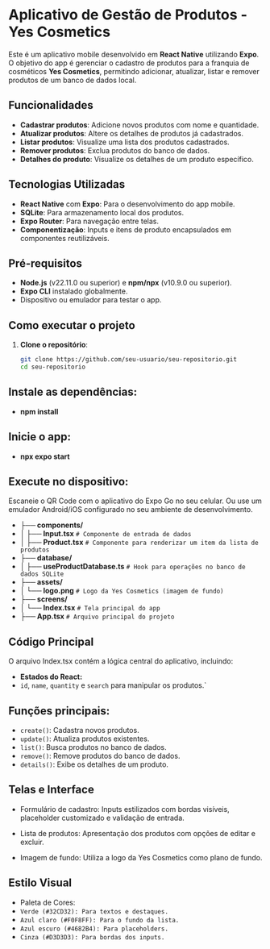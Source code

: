 # Aplicativo de Gestão de Produtos - Yes Cosmetics

Este é um aplicativo mobile desenvolvido em **React Native** utilizando **Expo**. O objetivo do app é gerenciar o cadastro de produtos para a franquia de cosméticos **Yes Cosmetics**, permitindo adicionar, atualizar, listar e remover produtos de um banco de dados local.

## Funcionalidades

- **Cadastrar produtos**: Adicione novos produtos com nome e quantidade.
- **Atualizar produtos**: Altere os detalhes de produtos já cadastrados.
- **Listar produtos**: Visualize uma lista dos produtos cadastrados.
- **Remover produtos**: Exclua produtos do banco de dados.
- **Detalhes do produto**: Visualize os detalhes de um produto específico.

## Tecnologias Utilizadas

- **React Native** com **Expo**: Para o desenvolvimento do app mobile.
- **SQLite**: Para armazenamento local dos produtos.
- **Expo Router**: Para navegação entre telas.
- **Componentização**: Inputs e itens de produto encapsulados em componentes reutilizáveis.

## Pré-requisitos

- **Node.js** (v22.11.0 ou superior) e **npm/npx** (v10.9.0 ou superior).
- **Expo CLI** instalado globalmente.
- Dispositivo ou emulador para testar o app.

## Como executar o projeto

1. **Clone o repositório**:
   ```bash
   git clone https://github.com/seu-usuario/seu-repositorio.git
   cd seu-repositorio

## Instale as dependências:

- **npm install**
## Inicie o app:

- **npx expo start**
## Execute no dispositivo:

Escaneie o QR Code com o aplicativo do Expo Go no seu celular.
Ou use um emulador Android/iOS configurado no seu ambiente de desenvolvimento.

- **├── components/**
- **│   ├── Input.tsx**         `# Componente de entrada de dados`
- **│   ├── Product.tsx**       `# Componente para renderizar um item da lista de produtos`
- **├── database/**
- **│   ├── useProductDatabase.ts**  `# Hook para operações no banco de dados SQLite`
- **├── assets/**
- **│   └── logo.png**          `# Logo da Yes Cosmetics (imagem de fundo)`
- **├── screens/**
- **│   └── Index.tsx**        `# Tela principal do app`
- **├── App.tsx**              `# Arquivo principal do projeto`

## Código Principal
O arquivo Index.tsx contém a lógica central do aplicativo, incluindo:

- **Estados do React:**
- `id`, `name`, `quantity` e `search` para manipular os produtos.`
## Funções principais:
- `create()`: Cadastra novos produtos.
- `update()`: Atualiza produtos existentes.
- `list()`: Busca produtos no banco de dados.
- `remove()`: Remove produtos do banco de dados.
- `details()`: Exibe os detalhes de um produto.
## Telas e Interface
- Formulário de cadastro: Inputs estilizados com bordas visíveis, placeholder customizado e validação de entrada.

- Lista de produtos: Apresentação dos produtos com opções de editar e excluir.

- Imagem de fundo: Utiliza a logo da Yes Cosmetics como plano de fundo.

## Estilo Visual
- Paleta de Cores:
- `Verde (#32CD32): Para textos e destaques.`
- `Azul claro (#F0F8FF): Para o fundo da lista.`
- `Azul escuro (#4682B4): Para placeholders.`
- `Cinza (#D3D3D3): Para bordas dos inputs.`


